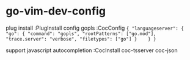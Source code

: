 # go-vim-dev-config
plug install
:PlugInstall 
config gopls
:CocConfig
`{
  "languageserver": {
    "go": {
      "command": "gopls",
      "rootPatterns": ["go.mod"],
      "trace.server": "verbose",
      "filetypes": ["go"]
    }   
  }
}`

support javascript autocompletion
:CocInstall coc-tsserver coc-json
